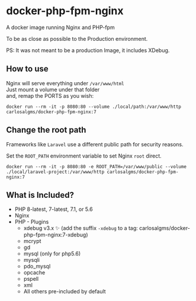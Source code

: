 # docker-php-fpm-nginx 

A docker image running Nginx and PHP-fpm

To be as close as possible to the Production environment.

PS: It was not meant to be a production Image, it includes XDebug.

## How to use
Nginx will serve everything under `/var/www/html`  
Just mount a volume under that folder  
and, remap the PORTS as you wish:

```shell
docker run --rm -it -p 8080:80 --volume ./local/path:/var/www/http carlosalgms/docker-php-fpm-nginx:7
```

## Change the root path

Frameworks like `Laravel` use a different public path for security reasons.

Set the `ROOT_PATH` environment variable to set Nginx `root` direct. 

```shell
docker run --rm -it -p 8080:80 -e ROOT_PATH=/var/www/public --volume ./local/laravel-project:/var/www/http carlosalgms/docker-php-fpm-nginx:7
```

## What is Included? 

* PHP 8-latest, 7-latest, 7.1, or 5.6
* Nginx
* PHP - Plugins
  * xdebug v3.x ✨ (add the suffix `-xdebug` to a tag: carlosalgms/docker-php-fpm-nginx:7-xdebug)
  * mcrypt
  * gd
  * mysql (only for php5.6)
  * mysqli
  * pdo_mysql
  * opcache
  * pspell
  * xml
  * All others pre-included by default
